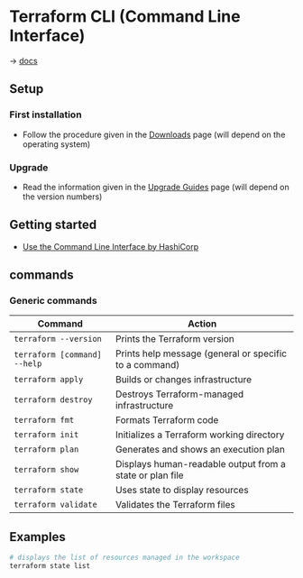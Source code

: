 # Terraform CLI (Command Line Interface)

→ [docs](https://www.terraform.io/docs/cli/index.html)

## Setup

### First installation

* Follow the procedure given in the [Downloads](https://www.terraform.io/downloads.html) page (will depend on the operating system)

### Upgrade

* Read the information given in the [Upgrade Guides](https://www.terraform.io/upgrade-guides/index.html) page (will depend on the version numbers)

## Getting started

* [Use the Command Line Interface by HashiCorp](https://learn.hashicorp.com/collections/terraform/cli)

## commands

### Generic commands

Command                      | Action
-----------------------------|--------------------------------------------------------
`terraform --version`        | Prints the Terraform version
`terraform [command] --help` | Prints help message (general or specific to a command)
`terraform apply`            | Builds or changes infrastructure
`terraform destroy`          | Destroys Terraform-managed infrastructure
`terraform fmt`              | Formats Terraform code
`terraform init`             | Initializes a Terraform working directory
`terraform plan`             | Generates and shows an execution plan
`terraform show`             | Displays human-readable output from a state or plan file
`terraform state`            | Uses state to display resources
`terraform validate`         | Validates the Terraform files

## Examples

```bash
# displays the list of resources managed in the workspace
terraform state list
```
